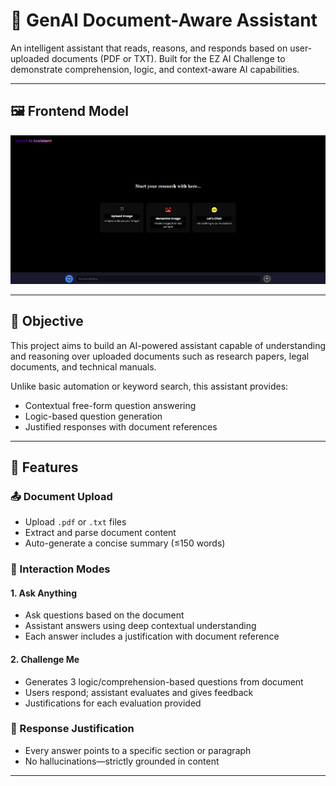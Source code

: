 # 🧠 GenAI Document-Aware Assistant

An intelligent assistant that reads, reasons, and responds based on user-uploaded documents (PDF or TXT). Built for the EZ AI Challenge to demonstrate comprehension, logic, and context-aware AI capabilities.

---
## 🖼️ Frontend Model

![Alt text](https://github.com/piyushgupta246/ML/blob/main/ai-bot.png)

---


## 🎯 Objective

This project aims to build an AI-powered assistant capable of understanding and reasoning over uploaded documents such as research papers, legal documents, and technical manuals.

Unlike basic automation or keyword search, this assistant provides:
- Contextual free-form question answering
- Logic-based question generation
- Justified responses with document references

---

## 🚀 Features

### 📤 Document Upload
- Upload `.pdf` or `.txt` files
- Extract and parse document content
- Auto-generate a concise summary (≤150 words)

### 💬 Interaction Modes

#### 1. Ask Anything
- Ask questions based on the document
- Assistant answers using deep contextual understanding
- Each answer includes a justification with document reference

#### 2. Challenge Me
- Generates 3 logic/comprehension-based questions from document
- Users respond; assistant evaluates and gives feedback
- Justifications for each evaluation provided

### 📌 Response Justification
- Every answer points to a specific section or paragraph
- No hallucinations—strictly grounded in content

---


